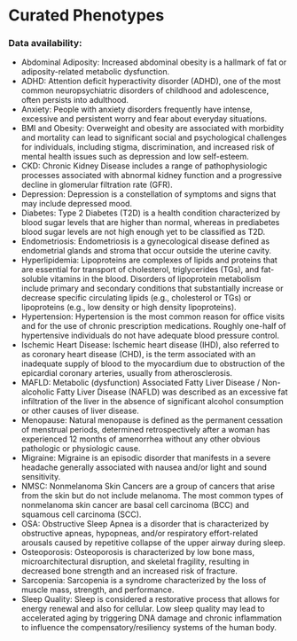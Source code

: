 # Curated Phenotypes


### Data availability:
* Abdominal Adiposity: Increased abdominal obesity is a hallmark of fat or adiposity-related metabolic dysfunction.
* ADHD: Attention deficit hyperactivity disorder (ADHD), one of the most common neuropsychiatric disorders of childhood and adolescence, often persists into adulthood.
* Anxiety: People with anxiety disorders frequently have intense, excessive and persistent worry and fear about everyday situations.
* BMI and Obesity: Overweight and obesity are associated with morbidity and mortality can lead to significant social and psychological challenges for individuals, including stigma, discrimination, and increased risk of mental health issues such as depression and low self-esteem.
* CKD: Chronic Kidney Disease includes a range of pathophysiologic processes associated with abnormal kidney function and a progressive decline in glomerular filtration rate (GFR).
* Depression: Depression is a constellation of symptoms and signs that may include depressed mood.
* Diabetes: Type 2 Diabetes (T2D) is a health condition characterized by blood sugar levels that are higher than normal, whereas in prediabetes blood sugar levels are not high enough yet to be classified as T2D.
* Endometriosis:  Endometriosis is a gynecological disease defined as endometrial glands and stroma that occur outside the uterine cavity.
* Hyperlipidemia: Lipoproteins are complexes of lipids and proteins that are essential for transport of cholesterol, triglycerides (TGs), and fat-soluble vitamins in the blood. Disorders of lipoprotein metabolism include primary and secondary conditions that substantially increase or decrease specific circulating lipids (e.g., cholesterol or TGs) or lipoproteins (e.g., low density or high density lipoproteins).
* Hypertension: Hypertension is the most common reason for office visits and for the use of chronic prescription medications. Roughly one-half of hypertensive individuals do not have adequate blood pressure control.
* Ischemic Heart Disease: Ischemic heart disease (IHD), also referred to as coronary heart disease (CHD), is the term associated with an inadequate supply of blood to the myocardium due to obstruction of the epicardial coronary arteries, usually from atherosclerosis.
* MAFLD: Metabolic (dysfunction) Associated Fatty Liver Disease / Non-alcoholic Fatty Liver Disease (NAFLD) was described as an excessive fat infiltration of the liver in the absence of significant alcohol consumption or other causes of liver disease.
* Menopause: Natural menopause is defined as the permanent cessation of menstrual periods, determined retrospectively after a woman has experienced 12 months of amenorrhea without any other obvious pathologic or physiologic cause.
* Migraine: Migraine is an episodic disorder that manifests in a severe headache generally associated with nausea and/or light and sound sensitivity.
* NMSC: Nonmelanoma Skin Cancers are a group of cancers that arise from the skin but do not include melanoma. The most common types of nonmelanoma skin cancer are basal cell carcinoma (BCC) and squamous cell carcinoma (SCC).
* OSA: Obstructive Sleep Apnea is a disorder that is characterized by obstructive apneas, hypopneas, and/or respiratory effort-related arousals caused by repetitive collapse of the upper airway during sleep.
* Osteoporosis: Osteoporosis is characterized by low bone mass, microarchitectural disruption, and skeletal fragility, resulting in decreased bone strength and an increased risk of fracture.
* Sarcopenia: Sarcopenia is a syndrome characterized by the loss of muscle mass, strength, and performance.
* Sleep Quality: Sleep is considered a restorative process that allows for energy renewal and also for cellular. Low sleep quality may lead to accelerated aging by triggering DNA damage and chronic inflammation to influence the compensatory/resiliency systems of the human body.